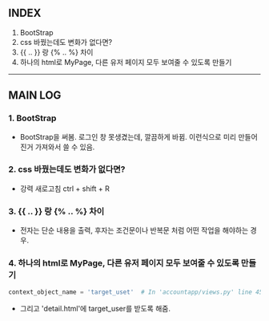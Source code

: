 ## INDEX
1. BootStrap
2. css 바꿨는데도 변화가 없다면?
3. {{ .. }} 랑 {% .. %} 차이
4. 하나의 html로 MyPage, 다른 유저 페이지 모두 보여줄 수 있도록 만들기
---
## MAIN LOG
### 1. BootStrap
+ BootStrap을 써봄. 로그인 창 못생겼는데, 깔끔하게 바뀜. 이런식으로 미리 만들어진거 가져와서 쓸 수 있음.

### 2. css 바꿨는데도 변화가 없다면?
+ 강력 새로고침  ctrl + shift + R

### 3. {{ .. }} 랑 {% .. %} 차이
+ 전자는 단순 내용을 출력, 후자는 조건문이나 반복문 처럼 어떤 작업을 해야하는 경우.

### 4. 하나의 html로 MyPage, 다른 유저 페이지 모두 보여줄 수 있도록 만들기
```python
context_object_name = 'target_uset'  # In 'accountapp/views.py' line 45
```
 + 그리고 'detail.html'에 target_user를 받도록 해줌.